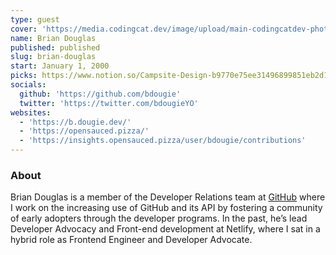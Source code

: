 ```yaml
---
type: guest
cover: 'https://media.codingcat.dev/image/upload/main-codingcatdev-photo/podcast-guest/bdougieYO'
name: Brian Douglas
published: published
slug: brian-douglas
start: January 1, 2000
picks: https://www.notion.so/Campsite-Design-b9770e75ee31496899851eb2d164a5c4
socials:
  github: 'https://github.com/bdougie'
  twitter: 'https://twitter.com/bdougieYO'
websites:
  - 'https://b.dougie.dev/'
  - 'https://opensauced.pizza/'
  - 'https://insights.opensauced.pizza/user/bdougie/contributions'
---
```


### About

Brian Douglas is a member of the Developer Relations team at [GitHub](https://github.com) where I work on the increasing use of GitHub and its API by fostering a community of early adopters through the developer programs. In the past, he’s lead Developer Advocacy and Front-end development at Netlify, where I sat in a hybrid role as Frontend Engineer and Developer Advocate.
